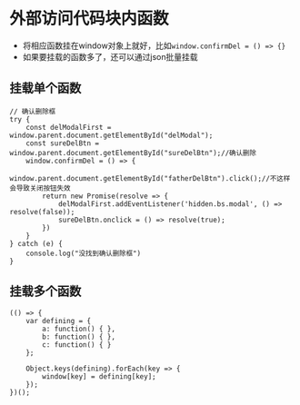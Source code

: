 # 外部访问代码块内函数

* 将相应函数挂在window对象上就好，比如`window.confirmDel = () => {}`
* 如果要挂载的函数多了，还可以通过json批量挂载

## 挂载单个函数

```
// 确认删除框
try {
    const delModalFirst = window.parent.document.getElementById("delModal");
    const sureDelBtn = window.parent.document.getElementById("sureDelBtn");//确认删除
    window.confirmDel = () => {
        window.parent.document.getElementById("fatherDelBtn").click();//不这样会导致关闭按钮失效
        return new Promise(resolve => {
            delModalFirst.addEventListener('hidden.bs.modal', () => resolve(false));
            sureDelBtn.onclick = () => resolve(true);
        })
    }
} catch (e) {
    console.log("没找到确认删除框")
}
```

## 挂载多个函数

```
(() => {
    var defining = {
        a: function() { },
        b: function() { },
        c: function() { }
    };

    Object.keys(defining).forEach(key => {
        window[key] = defining[key];
    });
})();
```